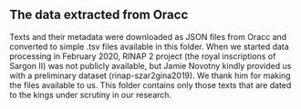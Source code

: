 ## The data extracted from Oracc

Texts and their metadata were downloaded as JSON files from Oracc and converted to simple .tsv files available in this folder. When we started data processing in February 2020, RINAP 2 project (the royal inscriptions of Sargon II) was not publicly available, but Jamie Novotny kindly provided us with a preliminary dataset (rinap-szar2gina2019). We thank him for making the files available to us. This folder contains only those texts that are dated to the kings under scrutiny in our research.
